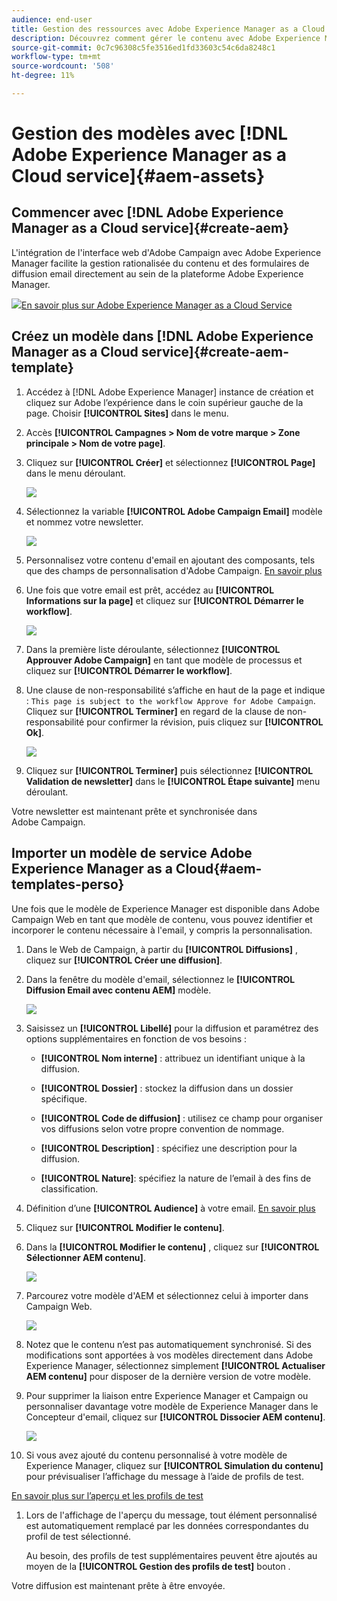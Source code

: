 ```yaml
---
audience: end-user
title: Gestion des ressources avec Adobe Experience Manager as a Cloud Service
description: Découvrez comment gérer le contenu avec Adobe Experience Manager as a Cloud Service
source-git-commit: 0c7c96308c5fe3516ed1fd33603c54c6da8248c1
workflow-type: tm+mt
source-wordcount: '508'
ht-degree: 11%

---
```


# Gestion des modèles avec [!DNL Adobe Experience Manager as a Cloud service]{#aem-assets}

## Commencer avec [!DNL Adobe Experience Manager as a Cloud service]{#create-aem}

L&#39;intégration de l&#39;interface web d&#39;Adobe Campaign avec Adobe Experience Manager facilite la gestion rationalisée du contenu et des formulaires de diffusion email directement au sein de la plateforme Adobe Experience Manager.

![](assets/do-not-localize/book.png)[En savoir plus sur Adobe Experience Manager as a Cloud Service](https://experienceleague.adobe.com/docs/experience-manager-cloud-service/content/sites/authoring/getting-started/quick-start.html?lang=en)

## Créez un modèle dans [!DNL Adobe Experience Manager as a Cloud service]{#create-aem-template}

1. Accédez à [!DNL Adobe Experience Manager] instance de création et cliquez sur Adobe l’expérience dans le coin supérieur gauche de la page. Choisir **[!UICONTROL Sites]** dans le menu.

1. Accès **[!UICONTROL Campagnes > Nom de votre marque > Zone principale > Nom de votre page]**.

1. Cliquez sur **[!UICONTROL Créer]** et sélectionnez **[!UICONTROL Page]** dans le menu déroulant.

   ![](assets/aem_1.png)

1. Sélectionnez la variable **[!UICONTROL Adobe Campaign Email]** modèle et nommez votre newsletter.

   ![](assets/aem_2.png)

1. Personnalisez votre contenu d&#39;email en ajoutant des composants, tels que des champs de personnalisation d&#39;Adobe Campaign. [En savoir plus](https://experienceleague.adobe.com/docs/experience-manager-65/content/sites/authoring/aem-adobe-campaign/campaign.html?lang=en#editing-email-content)

1. Une fois que votre email est prêt, accédez au **[!UICONTROL Informations sur la page]** et cliquez sur **[!UICONTROL Démarrer le workflow]**.

   ![](assets/aem_3.png)

1. Dans la première liste déroulante, sélectionnez **[!UICONTROL Approuver Adobe Campaign]** en tant que modèle de processus et cliquez sur **[!UICONTROL Démarrer le workflow]**.

1. Une clause de non-responsabilité s’affiche en haut de la page et indique : `This page is subject to the workflow Approve for Adobe Campaign`. Cliquez sur **[!UICONTROL Terminer]** en regard de la clause de non-responsabilité pour confirmer la révision, puis cliquez sur **[!UICONTROL Ok]**.

   ![](assets/aem_4.png)

1. Cliquez sur **[!UICONTROL Terminer]** puis sélectionnez **[!UICONTROL Validation de newsletter]** dans le **[!UICONTROL Étape suivante]** menu déroulant.

Votre newsletter est maintenant prête et synchronisée dans Adobe Campaign.

## Importer un modèle de service Adobe Experience Manager as a Cloud{#aem-templates-perso}

Une fois que le modèle de Experience Manager est disponible dans Adobe Campaign Web en tant que modèle de contenu, vous pouvez identifier et incorporer le contenu nécessaire à l&#39;email, y compris la personnalisation.

1. Dans le Web de Campaign, à partir du **[!UICONTROL Diffusions]** , cliquez sur **[!UICONTROL Créer une diffusion]**.

1. Dans la fenêtre du modèle d&#39;email, sélectionnez le **[!UICONTROL Diffusion Email avec contenu AEM]** modèle.

   ![](assets/aem_5.png)

1. Saisissez un **[!UICONTROL Libellé]** pour la diffusion et paramétrez des options supplémentaires en fonction de vos besoins :

   * **[!UICONTROL Nom interne]** : attribuez un identifiant unique à la diffusion.

   * **[!UICONTROL Dossier]** : stockez la diffusion dans un dossier spécifique.

   * **[!UICONTROL Code de diffusion]** : utilisez ce champ pour organiser vos diffusions selon votre propre convention de nommage.

   * **[!UICONTROL Description]** : spécifiez une description pour la diffusion.

   * **[!UICONTROL Nature]**: spécifiez la nature de l’email à des fins de classification.

1. Définition d’une **[!UICONTROL Audience]** à votre email. [En savoir plus](../email/create-email.md#define-audience)

1. Cliquez sur **[!UICONTROL Modifier le contenu]**.

1. Dans la **[!UICONTROL Modifier le contenu]** , cliquez sur **[!UICONTROL Sélectionner AEM contenu]**.

   ![](assets/aem_6.png)

1. Parcourez votre modèle d&#39;AEM et sélectionnez celui à importer dans Campaign Web.

   ![](assets/aem_8.png)

1. Notez que le contenu n’est pas automatiquement synchronisé. Si des modifications sont apportées à vos modèles directement dans Adobe Experience Manager, sélectionnez simplement **[!UICONTROL Actualiser AEM contenu]** pour disposer de la dernière version de votre modèle.

1. Pour supprimer la liaison entre Experience Manager et Campaign ou personnaliser davantage votre modèle de Experience Manager dans le Concepteur d&#39;email, cliquez sur **[!UICONTROL Dissocier AEM contenu]**.

   ![](assets/aem_9.png)

1. Si vous avez ajouté du contenu personnalisé à votre modèle de Experience Manager, cliquez sur **[!UICONTROL Simulation du contenu]** pour prévisualiser l’affichage du message à l’aide de profils de test.

[En savoir plus sur l’aperçu et les profils de test](../preview-test/preview-content.md)

1. Lors de l&#39;affichage de l&#39;aperçu du message, tout élément personnalisé est automatiquement remplacé par les données correspondantes du profil de test sélectionné.

   Au besoin, des profils de test supplémentaires peuvent être ajoutés au moyen de la **[!UICONTROL Gestion des profils de test]** bouton .

Votre diffusion est maintenant prête à être envoyée.
